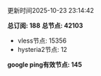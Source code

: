 更新时间2025-10-23 23:14:42

**总订阅: 188**
**总节点: 42103**
- vless节点: 15356
- hysteria2节点: 12

**google ping有效节点: 145**
